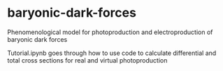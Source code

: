# baryonic-dark-forces
 Phenomenological model for photoproduction and electroproduction of baryonic dark forces

 Tutorial.ipynb goes through how to use code to calculate differential and total cross sections for real and virtual photoproduction
